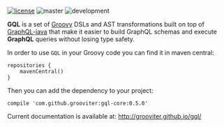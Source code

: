 [![license](https://img.shields.io/github/license/grooviter/gql.svg)]() ![master](https://github.com/grooviter/gql/workflows/master/badge.svg) ![development](https://github.com/grooviter/gql/workflows/development/badge.svg)

**GQL** is a set of [Groovy](http://www.groovy-lang.org) DSLs and AST
transformations built on top
of [GraphQL-java](https://github.com/graphql-java/graphql-java) that
make it easier to build GraphQL schemas and execute **GraphQL**
queries without losing type safety.

In order to use `GQL` in your Groovy code you can find it in maven central:

    repositories {
        mavenCentral()
    }

Then you can add the dependency to your project:

    compile 'com.github.grooviter:gql-core:0.5.0'

Current documentation is available at: http://grooviter.github.io/gql/
